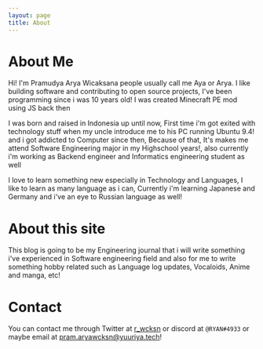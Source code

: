 ```yaml
---
layout: page
title: About
---
```


# About Me

Hi! I'm Pramudya Arya Wicaksana people usually call me Aya or Arya. I like building software and contributing to open source projects, I've been programming since i was 10 years old! I was created Minecraft PE mod using JS back then

I was born and raised in Indonesia up until now, First time i'm got exited with technology stuff when my uncle introduce me to his PC running Ubuntu 9.4! and i got addicted to Computer since then, Because of that, It's makes me attend Software Engineering major in my Highschool years!, also currently i'm working as Backend engineer and Informatics engineering student as well

I love to learn something new especially in Technology and Languages, I like to learn as many language as i can, Currently i'm learning Japanese and Germany and i've an eye to Russian language as well!

# About this site

This blog is going to be my Engineering journal that i will write something i've experienced in Software engineering field and also for me to write something hobby related such as Language log updates, Vocaloids, Anime and manga, etc!

# Contact

You can contact me through Twitter at [r_wcksn](https://twitter.com/r_wcksn) or discord at `@RYAN#4933` or maybe email at [pram.aryawcksn@yuuriya.tech](mailto://pram.aryawcksn@yuuriya.tech)!
